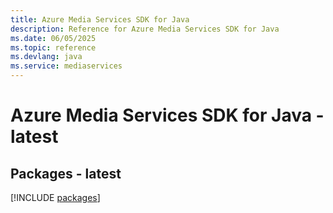 ```yaml
---
title: Azure Media Services SDK for Java
description: Reference for Azure Media Services SDK for Java
ms.date: 06/05/2025
ms.topic: reference
ms.devlang: java
ms.service: mediaservices
---
```

# Azure Media Services SDK for Java - latest
## Packages - latest
[!INCLUDE [packages](media-services-index.md)]
